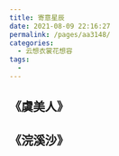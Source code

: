 ```yaml
---
title: 寄意星辰
date: 2021-08-09 22:16:27
permalink: /pages/aa3148/
categories:
  - 云想衣裳花想容
tags:
  - 
---
```


## 《虞美人》
## 《浣溪沙》